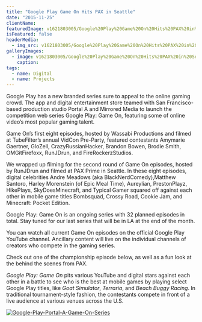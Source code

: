 ```yaml
---
title: "Google Play Game On Hits PAX in Seattle"
date: "2015-11-25"
clientName: 
featuredImage: v1621803005/Google%20Play%20Game%20On%20Hits%20PAX%20in%20Seattle/Google-Play-Portal-A-Game-On-Series_cjgkig.jpg
isFeatured: false
headerMedia:
  - img_src: v1621803005/Google%20Play%20Game%20On%20Hits%20PAX%20in%20Seattle/Google-Play-Portal-A-Game-On-Series_cjgkig.jpg
galleryImages:
  - image: v1621803005/Google%20Play%20Game%20On%20Hits%20PAX%20in%20Seattle/Google-Play-Portal-A-Game-On-Series_cjgkig.jpg
    caption: 
tags:
  - name: Digital
  - name: Projects
---
```


Google Play has a new branded series sure to appeal to the online gaming crowd. The app and digital entertainment store teamed with San Francisco-based production studio Portal A and Mirrored Media to launch the competition web series Google Play: Game On, featuring some of online video’s most popular gaming talent.

Game On’s first eight episodes, hosted by Wassabi Productions and filmed at TubeFilter’s annual VidCon Pre-Party, featured contestants Amymarie Gaertner, GloZell, CrazyRussianHacker, Brandon Bowen, Brodie Smith, OMGitFirefoxx, RunJDrun, and FireRockerzStudios.

We wrapped up filming for the second round of Game On episodes, hosted by RunJDrun and filmed at PAX Prime in Seattle. In these eight episodes, digital celebrities Andre Meadows (aka BlackNerdComedy),Matthew Santoro, Harley Morenstein (of Epic Meal Time), Aureylian, PrestonPlayz, HikePlays, SkyDoesMinecraft, and Typical Gamer squared off against each other in mobile game titles Bombsquad, Crossy Road, Cookie Jam, and Minecraft: Pocket Edition.

Google Play: Game On is an ongoing series with 32 planned episodes in total. Stay tuned for our last series that will be in LA at the end of the month.

You can watch all current Game On episodes on the official Google Play YouTube channel. Ancillary content will live on the individual channels of creators who compete in the gaming series.

Check out one of the championship episode below, as well as a fun look at the behind the scenes from PAX.

_Google Play: Game On_ pits various YouTube and digital stars against each other in a battle to see who is the best at mobile games by playing select Google Play titles, like _Goat Simulator_, _Terraria_, and _Beach Buggy Racing_. In traditional tournament-style fashion, the contestants compete in front of a live audience at various venues across the U.S.

[![Google-Play-Portal-A-Game-On-Series](http://www.mirroredmedia.com/wp-content/uploads/2015/11/Google-Play-Portal-A-Game-On-Series-1024x629.jpg)](http://www.mirroredmedia.com/wp-content/uploads/2015/11/Google-Play-Portal-A-Game-On-Series.jpg)
